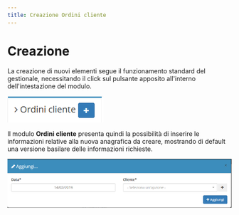 ```yaml
---
title: Creazione Ordini cliente
---
```


# Creazione

La creazione di nuovi elementi segue il funzionamento standard del gestionale, necessitando il click sul pulsante apposito all'interno dell'intestazione del modulo.

![Creazione ordini cliente](<../../../.gitbook/assets/aggiungereordinicliente (1).PNG>)

Il modulo **Ordini cliente** presenta quindi la possibilità di inserire le informazioni relative alla nuova anagrafica da creare, mostrando di default una versione basilare delle informazioni richieste.

![Creazione ordini cliente](../../../.gitbook/assets/aggiuntaordinicliente.PNG)
